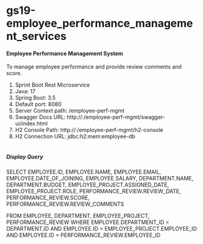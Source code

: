 # gs19-employee_performance_management_services

#### Employee Performance Management System

To manage employee performance and provide review comments and score.

1) Sprint Boot Rest Microservice <br>
2) Java: 17 <br>
3) Spring Boot: 3.5 <br>
4) Default port: 8080 <br>
5) Server Context path: /employee-perf-mgmt <br>
6) Swagger Docs URL: http://<hostname>:<port>/employee-perf-mgmt/swagger-ui/index.html <br>
6) H2 Console Path: http://<hostname>:<port>/employee-perf-mgmt/h2-console <br>
7) H2 Connection URL: jdbc:h2:mem:employee-db <br><br>


##### Display Query

SELECT EMPLOYEE.ID, EMPLOYEE.NAME, EMPLOYEE.EMAIL, EMPLOYEE.DATE_OF_JOINING, EMPLOYEE.SALARY, 
DEPARTMENT.NAME, DEPARTMENT.BUDGET, 
EMPLOYEE_PROJECT.ASSIGNED_DATE, EMPLOYEE_PROJECT.ROLE,
PERFORMANCE_REVIEW.REVIEW_DATE, PERFORMANCE_REVIEW.SCORE, PERFORMANCE_REVIEW.REVIEW_COMMENTS

FROM EMPLOYEE, DEPARTMENT, EMPLOYEE_PROJECT, PERFORMANCE_REVIEW 
WHERE EMPLOYEE.DEPARTMENT_ID = DEPARTMENT.ID 
AND EMPLOYEE.ID = EMPLOYEE_PROJECT.EMPLOYEE_ID 
AND EMPLOYEE.ID = PERFORMANCE_REVIEW.EMPLOYEE_ID